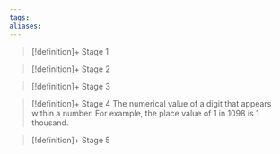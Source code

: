 ```yaml
---
tags:
aliases:
---
```


> [!definition]+ Stage 1
>

> [!definition]+ Stage 2
>

> [!definition]+ Stage 3
>

> [!definition]+ Stage 4
> The numerical value of a digit that appears within a number. For example, the place value of 1 in 1098 is 1 thousand.

> [!definition]+ Stage 5
>



